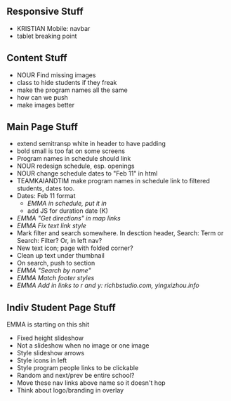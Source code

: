 ## Responsive Stuff
* KRISTIAN Mobile: navbar
* tablet breaking point

## Content Stuff
* NOUR Find missing images 
* class to hide students if they freak
* make the program names all the same
* how can we push
* make images better

## Main Page Stuff
* extend semitransp white in header to have padding
* bold small is too fat on some screens
* Program names in schedule should link
* NOUR redesign schedule, esp. openings
* NOUR change schedule dates to "Feb 11" in html
* TEAMKAIANDTIM make program names in schedule link to filtered students, dates too.
* Dates: Feb 11 format
  * _EMMA in schedule, put it in_
  * add JS for duration date (K)
* _EMMA "Get directions" in map links_
* _EMMA Fix text link style_
* Mark filter and search somewhere. In desction header, Search: Term or Search: Filter? Or, in left nav?
* New text icon; page with folded corner?
* Clean up text under thumbnail
* On search, push to section
* _EMMA "Search by name"_
* _EMMA Match footer styles_
* _EMMA Add in links to r and y: richbstudio.com, yingxizhou.info_

## Indiv Student Page Stuff
EMMA is starting on this shit
* Fixed height slideshow
* Not a slideshow when no image or one image
* Style slideshow arrows
* Style icons in left
* Style program people links to be clickable
* Random and next/prev be entire school?
* Move these nav links above name so it doesn't hop
* Think about logo/branding in overlay
